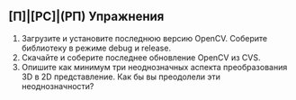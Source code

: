 ## [П]|[РС]|(РП) Упражнения

1. Загрузите и установите последнюю версию OpenCV. Соберите библиотеку в режиме debug и release.
2. Скачайте и соберите последнее обновление OpenCV из CVS.
3. Опишите как минимум три неоднозначных аспекта преобразования 3D в 2D представление. Как бы вы преодолели эти неоднозначности?
